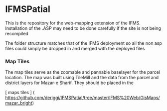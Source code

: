 IFMSPatial
==========

This is the repository for the web-mapping extension of the IFMS. Installation of the .ASP may need to be done carefully if the site is not being recompiled


The folder structure matches that of the IFMS deployment so all the non asp files could simply be dropped in and merged with the deployed files

### Map Tiles

The map tiles serve as the zoomable and pannable baselayer for the parcel location. The map was built using TileMill and the data from the parcel and district layers for Mazar-e Sharif. They should be placed in the

[ maps tiles ] ( https://github.com/deriggi/IFMSPatial/tree/master/IFMS%20Web/GisMaps/mazar_bright)





